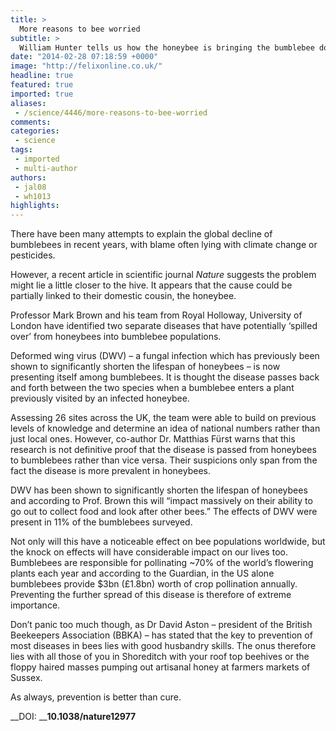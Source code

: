 ```yaml
---
title: >
  More reasons to bee worried
subtitle: >
  William Hunter tells us how the honeybee is bringing the bumblebee down too
date: "2014-02-28 07:18:59 +0000"
image: "http://felixonline.co.uk/"
headline: true
featured: true
imported: true
aliases:
 - /science/4446/more-reasons-to-bee-worried
comments:
categories:
 - science
tags:
 - imported
 - multi-author
authors:
 - jal08
 - wh1013
highlights:
---
```


There have been many attempts to explain the global decline of bumblebees in recent years, with blame often lying with climate change or pesticides.

However, a recent article in scientific journal _Nature_ suggests the problem might lie a little closer to the hive. It appears that the cause could be partially linked to their domestic cousin, the honeybee.

Professor Mark Brown and his team from Royal Holloway, University of London have identified two separate diseases that have potentially ‘spilled over’ from honeybees into bumblebee populations.

Deformed wing virus (DWV) – a fungal infection which has previously been shown to significantly shorten the lifespan of honeybees – is now presenting itself among bumblebees. It is thought the disease passes back and forth between the two species when a bumblebee enters a plant previously visited by an infected honeybee.

Assessing 26 sites across the UK, the team were able to build on previous levels of knowledge and determine an idea of national numbers rather than just local ones. However, co-author Dr. Matthias Fürst warns that this research is not definitive proof that the disease is passed from honeybees to bumblebees rather than vice versa. Their suspicions only span from the fact the disease is more prevalent in honeybees.

DWV has been shown to significantly shorten the lifespan of honeybees and according to Prof. Brown this will “impact massively on their ability to go out to collect food and look after other bees.” The effects of DWV were present in 11% of the bumblebees surveyed.

Not only will this have a noticeable effect on bee populations worldwide, but the knock on effects will have considerable impact on our lives too. Bumblebees are responsible for pollinating ~70% of the world’s flowering plants each year and according to the Guardian, in the US alone bumblebees provide $3bn (£1.8bn) worth of crop pollination annually. Preventing the further spread of this disease is therefore of extreme importance.

Don’t panic too much though, as Dr David Aston – president of the British Beekeepers Association (BBKA) – has stated that the key to prevention of most diseases in bees lies with good husbandry skills. The onus therefore lies with all those of you in Shoreditch with your roof top beehives or the floppy haired masses pumping out artisanal honey at farmers markets of Sussex.

As always, prevention is better than cure.

__DOI: ____10.1038/nature12977__
